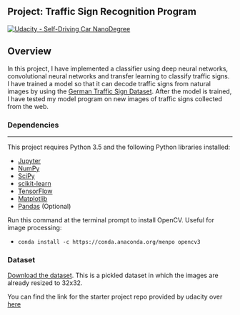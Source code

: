 ## Project: Traffic Sign Recognition Program
[![Udacity - Self-Driving Car NanoDegree](https://s3.amazonaws.com/udacity-sdc/github/shield-carnd.svg)](http://www.udacity.com/drive)

Overview
---
In this project, I have implemented a classifier using deep neural networks, convolutional neural networks and transfer learning to classify traffic signs. I have trained a model so that it can decode traffic signs from natural images by using the [German Traffic Sign Dataset](http://benchmark.ini.rub.de/?section=gtsrb&subsection=dataset). After the model is trained, I have tested my model program on new images of traffic signs collected from the web.









### Dependencies
---
This project requires Python 3.5 and the following Python libraries installed:

- [Jupyter](http://jupyter.org/)
- [NumPy](http://www.numpy.org/)
- [SciPy](https://www.scipy.org/)
- [scikit-learn](http://scikit-learn.org/)
- [TensorFlow](http://tensorflow.org)
- [Matplotlib](http://matplotlib.org/)
- [Pandas](http://pandas.pydata.org/) (Optional)

Run this command at the terminal prompt to install OpenCV. Useful for image processing:

- `conda install -c https://conda.anaconda.org/menpo opencv3`

### Dataset

[Download the dataset](https://d17h27t6h515a5.cloudfront.net/topher/2016/November/581faac4_traffic-signs-data/traffic-signs-data.zip). This is a pickled dataset in which the images are already resized  to 32x32.

You can find the link for the starter project repo provided by udacity over [here](https://github.com/udacity/CarND-Traffic-Signs)




